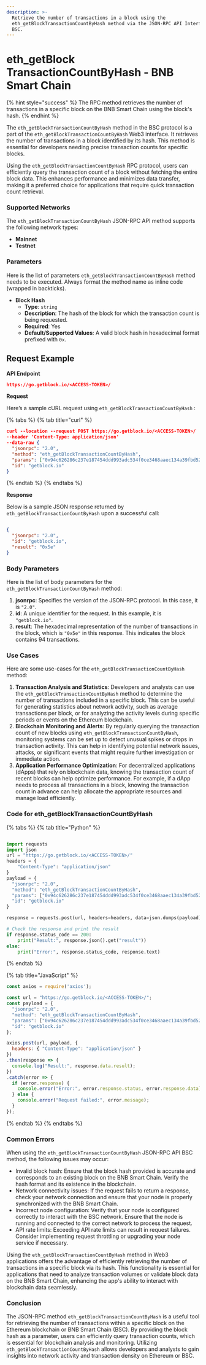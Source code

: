 ```yaml
---
description: >-
  Retrieve the number of transactions in a block using the
  eth_getBlockTransactionCountByHash method via the JSON-RPC API Interface on
  BSC.
---
```


# eth\_getBlock TransactionCountByHash - BNB Smart Chain

{% hint style="success" %}
The RPC method retrieves the number of transactions in a specific block on the BNB Smart Chain using the block's hash.
{% endhint %}

The `eth_getBlockTransactionCountByHash` method in the BSC protocol is a part of the `eth_getBlockTransactionCountByHash` Web3 interface. It retrieves the number of transactions in a block identified by its hash. This method is essential for developers needing precise transaction counts for specific blocks.

Using the `eth_getBlockTransactionCountByHash` RPC protocol, users can efficiently query the transaction count of a block without fetching the entire block data. This enhances performance and minimizes data transfer, making it a preferred choice for applications that require quick transaction count retrieval.

### Supported Networks

The `eth_getBlockTransactionCountByHash` JSON-RPC API method supports the following network types:

* **Mainnet**
* **Testnet**

### Parameters

Here is the list of parameters `eth_getBlockTransactionCountByHash` method needs to be executed. Always format the method name as inline code (wrapped in backticks).

* **Block Hash**
  * **Type**: `string`
  * **Description**: The hash of the block for which the transaction count is being requested.
  * **Required**: Yes
  * **Default/Supported Values**: A valid block hash in hexadecimal format prefixed with `0x`.

## Request Example

**API Endpoint**

```json
https://go.getblock.io/<ACCESS-TOKEN>/
```

**Request**

Here’s a sample cURL request using `eth_getBlockTransactionCountByHash` :

{% tabs %}
{% tab title="curl" %}
```json
curl --location --request POST https://go.getblock.io/<ACCESS-TOKEN>/
--header 'Content-Type: application/json' 
--data-raw {
  "jsonrpc": "2.0",
  "method": "eth_getBlockTransactionCountByHash",
  "params": ["0x94c626286c237e187454ddd993adc534f0ce3468aaec134a39fbd52185cc3a5f"],
  "id": "getblock.io"
}
```
{% endtab %}
{% endtabs %}

**Response**

Below is a sample JSON response returned by `eth_getBlockTransactionCountByHash` upon a successful call:

```json

{
  "jsonrpc": "2.0",
  "id": "getblock.io",
  "result": "0x5e"
}

```

### Body Parameters

Here is the list of body parameters for the `eth_getBlockTransactionCountByHash` method:

1. **jsonrpc**: Specifies the version of the JSON-RPC protocol. In this case, it is `"2.0"`.
2. **id**: A unique identifier for the request. In this example, it is `"getblock.io"`.
3. **result**: The hexadecimal representation of the number of transactions in the block, which is `"0x5e"` in this response. This indicates the block contains 94 transactions.

### Use Cases

Here are some use-cases for the `eth_getBlockTransactionCountByHash` method:

1. **Transaction Analysis and Statistics**: Developers and analysts can use the `eth_getBlockTransactionCountByHash` method to determine the number of transactions included in a specific block. This can be useful for generating statistics about network activity, such as average transactions per block, or for analyzing the activity levels during specific periods or events on the Ethereum blockchain.
2. **Blockchain Monitoring and Alerts**: By regularly querying the transaction count of new blocks using `eth_getBlockTransactionCountByHash`, monitoring systems can be set up to detect unusual spikes or drops in transaction activity. This can help in identifying potential network issues, attacks, or significant events that might require further investigation or immediate action.
3. **Application Performance Optimization**: For decentralized applications (dApps) that rely on blockchain data, knowing the transaction count of recent blocks can help optimize performance. For example, if a dApp needs to process all transactions in a block, knowing the transaction count in advance can help allocate the appropriate resources and manage load efficiently.

### Code for eth\_getBlockTransactionCountByHash

{% tabs %}
{% tab title="Python" %}
```python

import requests
import json
url = "https://go.getblock.io/<ACCESS-TOKEN>/"
headers = {
    "Content-Type": "application/json"
}
payload = {
  "jsonrpc": "2.0",
  "method": "eth_getBlockTransactionCountByHash",
  "params": ["0x94c626286c237e187454ddd993adc534f0ce3468aaec134a39fbd52185cc3a5f"],
  "id": "getblock.io"
}

response = requests.post(url, headers=headers, data=json.dumps(payload))

# Check the response and print the result
if response.status_code == 200:
    print("Result:", response.json().get("result"))
else:
    print("Error:", response.status_code, response.text)

```
{% endtab %}

{% tab title="JavaScript" %}
```javascript
const axios = require('axios');

const url = "https://go.getblock.io/<ACCESS-TOKEN>/";
const payload = {
  "jsonrpc": "2.0",
  "method": "eth_getBlockTransactionCountByHash",
  "params": ["0x94c626286c237e187454ddd993adc534f0ce3468aaec134a39fbd52185cc3a5f"],
  "id": "getblock.io"
};

axios.post(url, payload, {
  headers: { "Content-Type": "application/json" }
})
.then(response => {
  console.log("Result:", response.data.result);
})
.catch(error => {
  if (error.response) {
    console.error("Error:", error.response.status, error.response.data);
  } else {
    console.error("Request failed:", error.message);
  }
});
```
{% endtab %}
{% endtabs %}

### Common Errors

When using the `eth_getBlockTransactionCountByHash` JSON-RPC API BSC method, the following issues may occur:

* Invalid block hash: Ensure that the block hash provided is accurate and corresponds to an existing block on the BNB Smart Chain. Verify the hash format and its existence in the blockchain.
* Network connectivity issues: If the request fails to return a response, check your network connection and ensure that your node is properly synchronized with the BNB Smart Chain.
* Incorrect node configuration: Verify that your node is configured correctly to interact with the BSC network. Ensure that the node is running and connected to the correct network to process the request.
* API rate limits: Exceeding API rate limits can result in request failures. Consider implementing request throttling or upgrading your node service if necessary.

Using the `eth_getBlockTransactionCountByHash` method in Web3 applications offers the advantage of efficiently retrieving the number of transactions in a specific block via its hash. This functionality is essential for applications that need to analyze transaction volumes or validate block data on the BNB Smart Chain, enhancing the app's ability to interact with blockchain data seamlessly.

### Conclusion

The JSON-RPC method `eth_getBlockTransactionCountByHash` is a useful tool for retrieving the number of transactions within a specific block on the Ethereum blockchain or BNB Smart Chain (BSC). By providing the block hash as a parameter, users can efficiently query transaction counts, which is essential for blockchain analysis and monitoring. Utilizing `eth_getBlockTransactionCountByHash` allows developers and analysts to gain insights into network activity and transaction density on Ethereum or BSC.
